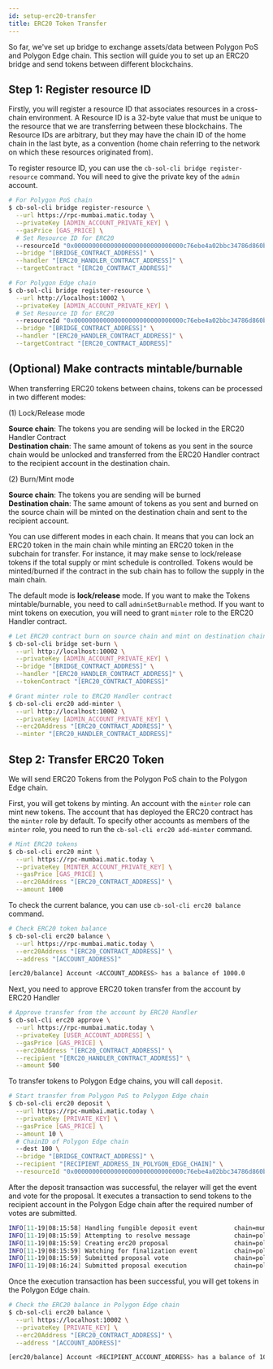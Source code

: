 ```yaml
---
id: setup-erc20-transfer
title: ERC20 Token Transfer
---
```


So far, we've set up bridge to exchange assets/data between Polygon PoS and Polygon Edge chain. This section will guide you to set up an ERC20 bridge and send tokens between different blockchains.

## Step 1: Register resource ID

Firstly, you will register a resource ID that associates resources in a cross-chain environment. A Resource ID is a 32-byte value that must be unique to the resource that we are transferring between these blockchains. The Resource IDs are arbitrary, but they may have the chain ID of the home chain in the last byte, as a convention (home chain referring to the network on which these resources originated from).

To register resource ID, you can use the `cb-sol-cli bridge register-resource` command. You will need to give the private key of the `admin` account.

```bash
# For Polygon PoS chain
$ cb-sol-cli bridge register-resource \
  --url https://rpc-mumbai.matic.today \
  --privateKey [ADMIN_ACCOUNT_PRIVATE_KEY] \
  --gasPrice [GAS_PRICE] \
  # Set Resource ID for ERC20
  --resourceId "0x000000000000000000000000000000c76ebe4a02bbc34786d860b355f5a5ce00" \
  --bridge "[BRIDGE_CONTRACT_ADDRESS]" \
  --handler "[ERC20_HANDLER_CONTRACT_ADDRESS]" \
  --targetContract "[ERC20_CONTRACT_ADDRESS]" 

# For Polygon Edge chain
$ cb-sol-cli bridge register-resource \
  --url http://localhost:10002 \
  --privateKey [ADMIN_ACCOUNT_PRIVATE_KEY] \
  # Set Resource ID for ERC20
  --resourceId "0x000000000000000000000000000000c76ebe4a02bbc34786d860b355f5a5ce00" \
  --bridge "[BRIDGE_CONTRACT_ADDRESS]" \
  --handler "[ERC20_HANDLER_CONTRACT_ADDRESS]" \
  --targetContract "[ERC20_CONTRACT_ADDRESS]"
```

## (Optional) Make contracts mintable/burnable

When transferring ERC20 tokens between chains, tokens can be processed in two different modes:

(1) Lock/Release mode

**Source chain**: The tokens you are sending will be locked in the ERC20 Handler Contract  
**Destination chain**: The same amount of tokens as you sent in the source chain would be unlocked and transferred from the ERC20 Handler contract to the recipient account in the destination chain.

(2) Burn/Mint mode

**Source chain**: The tokens you are sending will be burned  
**Destination chain**: The same amount of tokens as you sent and burned on the source chain will be minted on the destination chain and sent to the recipient account.

You can use different modes in each chain. It means that you can lock an ERC20 token in the main chain while minting an ERC20 token in the subchain for transfer. For instance, it may make sense to lock/release tokens if the total supply or mint schedule is controlled. Tokens would be minted/burned if the contract in the sub chain has to follow the supply in the main chain.

The default mode is **lock/release** mode. If you want to make the Tokens mintable/burnable, you need to call `adminSetBurnable` method. If you want to mint tokens on execution, you will need to grant `minter` role to the ERC20 Handler contract.

```bash
# Let ERC20 contract burn on source chain and mint on destination chain
$ cb-sol-cli bridge set-burn \
  --url http://localhost:10002 \
  --privateKey [ADMIN_ACCOUNT_PRIVATE_KEY] \
  --bridge "[BRIDGE_CONTRACT_ADDRESS]" \
  --handler "[ERC20_HANDLER_CONTRACT_ADDRESS]" \
  --tokenContract "[ERC20_CONTRACT_ADDRESS]"

# Grant minter role to ERC20 Handler contract
$ cb-sol-cli erc20 add-minter \
  --url http://localhost:10002 \
  --privateKey [ADMIN_ACCOUNT_PRIVATE_KEY] \
  --erc20Address "[ERC20_CONTRACT_ADDRESS]" \
  --minter "[ERC20_HANDLER_CONTRACT_ADDRESS]"
```

## Step 2: Transfer ERC20 Token

We will send ERC20 Tokens from the Polygon PoS chain to the Polygon Edge chain.

First, you will get tokens by minting. An account with the `minter` role can mint new tokens. The account that has deployed the ERC20 contract has the `minter` role by default. To specify other accounts as members of the `minter` role, you need to run the `cb-sol-cli erc20 add-minter` command.

```bash
# Mint ERC20 tokens
$ cb-sol-cli erc20 mint \
  --url https://rpc-mumbai.matic.today \
  --privateKey [MINTER_ACCOUNT_PRIVATE_KEY] \
  --gasPrice [GAS_PRICE] \
  --erc20Address "[ERC20_CONTRACT_ADDRESS]" \
  --amount 1000
```

To check the current balance, you can use `cb-sol-cli erc20 balance` command.

```bash
# Check ERC20 token balance
$ cb-sol-cli erc20 balance \
  --url https://rpc-mumbai.matic.today \
  --erc20Address "[ERC20_CONTRACT_ADDRESS]" \
  --address "[ACCOUNT_ADDRESS]"

[erc20/balance] Account <ACCOUNT_ADDRESS> has a balance of 1000.0
```

Next, you need to approve ERC20 token transfer from the account by ERC20 Handler

```bash
# Approve transfer from the account by ERC20 Handler
$ cb-sol-cli erc20 approve \
  --url https://rpc-mumbai.matic.today \
  --privateKey [USER_ACCOUNT_ADDRESS] \
  --gasPrice [GAS_PRICE] \
  --erc20Address "[ERC20_CONTRACT_ADDRESS]" \
  --recipient "[ERC20_HANDLER_CONTRACT_ADDRESS]" \
  --amount 500
```

To transfer tokens to Polygon Edge chains, you will call `deposit`.

```bash
# Start transfer from Polygon PoS to Polygon Edge chain
$ cb-sol-cli erc20 deposit \
  --url https://rpc-mumbai.matic.today \
  --privateKey [PRIVATE_KEY] \
  --gasPrice [GAS_PRICE] \
  --amount 10 \
  # ChainID of Polygon Edge chain
  --dest 100 \
  --bridge "[BRIDGE_CONTRACT_ADDRESS]" \
  --recipient "[RECIPIENT_ADDRESS_IN_POLYGON_EDGE_CHAIN]" \
  --resourceId "0x000000000000000000000000000000c76ebe4a02bbc34786d860b355f5a5ce00"
```

After the deposit transaction was successful, the relayer will get the event and vote for the proposal. It executes a transaction to send tokens to the recipient account in the Polygon Edge chain after the required number of votes are submitted. 

```bash
INFO[11-19|08:15:58] Handling fungible deposit event          chain=mumbai dest=100 nonce=1
INFO[11-19|08:15:59] Attempting to resolve message            chain=polygon-edge type=FungibleTransfer src=99 dst=100 nonce=1 rId=000000000000000000000000000000c76ebe4a02bbc34786d860b355f5a5ce00
INFO[11-19|08:15:59] Creating erc20 proposal                  chain=polygon-edge src=99 nonce=1
INFO[11-19|08:15:59] Watching for finalization event          chain=polygon-edge src=99 nonce=1
INFO[11-19|08:15:59] Submitted proposal vote                  chain=polygon-edge tx=0x67a97849951cdf0480e24a95f59adc65ae75da23d00b4ab22e917a2ad2fa940d src=99 depositNonce=1 gasPrice=1
INFO[11-19|08:16:24] Submitted proposal execution             chain=polygon-edge tx=0x63615a775a55fcb00676a40e3c9025eeefec94d0c32ee14548891b71f8d1aad1 src=99 dst=100 nonce=1 gasPrice=5
```

Once the execution transaction has been successful, you will get tokens in the Polygon Edge chain.

```bash
# Check the ERC20 balance in Polygon Edge chain
$ cb-sol-cli erc20 balance \
  --url https://localhost:10002 \
  --privateKey [PRIVATE_KEY] \
  --erc20Address "[ERC20_CONTRACT_ADDRESS]" \
  --address "[ACCOUNT_ADDRESS]"

[erc20/balance] Account <RECIPIENT_ACCOUNT_ADDRESS> has a balance of 10.0
```
